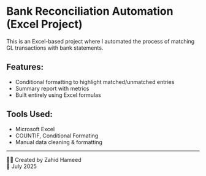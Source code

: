 # Bank Reconciliation Automation (Excel Project)

This is an Excel-based project where I automated the process of matching GL transactions with bank statements.

## Features:
- Conditional formatting to highlight matched/unmatched entries
- Summary report with metrics
- Built entirely using Excel formulas

## Tools Used:
- Microsoft Excel
- COUNTIF, Conditional Formating
- Manual data cleaning & formatting

---

👨‍💻 Created by Zahid Hameed  
📅 July 2025
